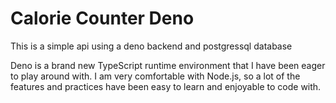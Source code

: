 # Calorie Counter Deno
This is a simple api using a deno backend and postgressql database

Deno is a brand new TypeScript runtime environment that I have been eager to play around with. I am very comfortable with Node.js, so a lot of the features and practices have been easy to learn and enjoyable to code with.